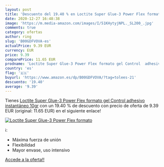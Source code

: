 ```yaml
---
layout: post
title: 'Descuento del 19.40 % en Loctite Super Glue-3 Power Flex formato '
date: 2020-12-27 16:48:38
image: 'https://m.media-amazon.com/images/I/51KHytyjNPL._SL200_.jpg'
comments: true
category: ofertas
author: ring
slug: 'B00GDFVOVA-es'
actualPrice: 9.39 EUR
currency: EUR
price: 9.39
comparePrice: 11.65 EUR
prodname: 'Loctite Super Glue-3 Power Flex formato gel Control  adhesivo instantáneo  10gr'
country: 'es'
flag: '🇪🇸'
buyurl: 'https://www.amazon.es/dp/B00GDFVOVA/?tag=tolees-21'
descuento: '19.40'
average: '9.39'
---
```


Tienes [Loctite Super Glue-3 Power Flex formato gel Control  adhesivo instantáneo  10gr](https://www.amazon.es/dp/B00GDFVOVA/?tag=tolees-21) con un 19.40 % de descuento con precio de oferta de 9.39 EUR (original: 11.65 EUR) en el siguiente enlace!

[![Loctite Super Glue-3 Power Flex formato ](https://m.media-amazon.com/images/I/51KHytyjNPL._SL200_.jpg)](https://www.amazon.es/dp/B00GDFVOVA/?tag=tolees-21)

ℹ️:

- Máxima fuerza de unión
- Flexibilidad
- Mayor envase, uso intensivo

[Accede a la oferta!!](https://www.amazon.es/dp/B00GDFVOVA/?tag=tolees-21)
